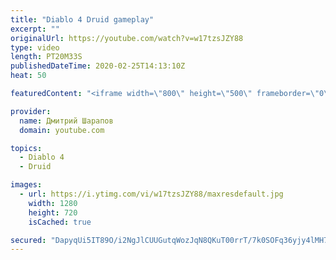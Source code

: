 ```yaml
---
title: "Diablo 4 Druid gameplay"
excerpt: ""
originalUrl: https://youtube.com/watch?v=w17tzsJZY88
type: video
length: PT20M33S
publishedDateTime: 2020-02-25T14:13:10Z
heat: 50

featuredContent: "<iframe width=\"800\" height=\"500\" frameborder=\"0\" src=\"https://www.youtube.com/embed/w17tzsJZY88\" allow=\"accelerometer; autoplay; encrypted-media; gyroscope; picture-in-picture\" allowfullscreen></iframe>"

provider:
  name: Дмитрий Шарапов
  domain: youtube.com

topics:
  - Diablo 4
  - Druid

images:
  - url: https://i.ytimg.com/vi/w17tzsJZY88/maxresdefault.jpg
    width: 1280
    height: 720
    isCached: true

secured: "DapyqUi5IT89O/i2NgJlCUUGutqWozJqN8QKuT00rrT/7k0SOFq36yjy4lMH7HoLpOTvvwwrBTmgP50+ytuTC3Nn80Tow7J1OdLsDDTyAuSY2m1Fjus7kqgn8AnVfsGhtl2aH1BbWkNlqUOOcx0Lfpp/tB3Zexbh0TcS5WcBlfCde9KFw0C1/t2epRQqOU9z9Rdv7pm/IgKIu3zLlrHqduMxI9CB9n2UINfMd6sW6c2gXvsfjnhCEPC7Jao9jp7SI56HMMdg6N3kbmhm4kSqdcJaTuIqI9pzOD6fjX10NdbN3cK3R/e6kfC+FFPSUuCAuUwFkxZ2ZYAHI8bRaAM+eq9Gn3hJgqGoc2X+A1oLSBpTPGR1zWYULFca6C9xNf8bybxztErj78+jf5tyHoi8spHxhzZKLG3xMQB7hQfP1g4=;BMNED/u1pygYWYaBw2fiaQ=="
---
```


